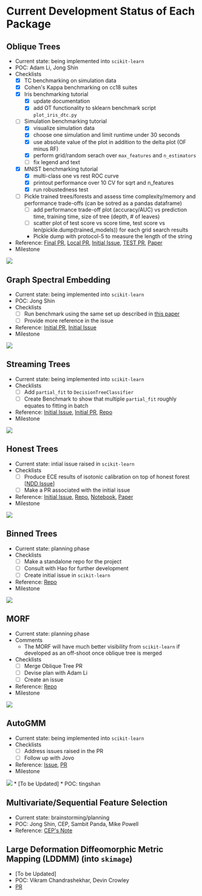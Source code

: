# Current Development Status of Each Package

## Oblique Trees
* Current state: being implemented into `scikit-learn`
* POC: Adam Li, Jong Shin
* Checklists
    - [x] TC benchmarking on simulation data
    - [x] Cohen's Kappa benchmarking on cc18 suites
    - [x] Iris benchmarking tutorial
        - [x] update documentation
        - [x] add OT functionality to sklearn benchmark script `plot_iris_dtc.py`
    - [ ] Simulation benchmarking tutorial
        - [x] visualize simulation data
        - [x] choose one simulation and limit runtime under 30 seconds
        - [x] use absolute value of the plot in addition to the delta plot (OF minus RF)
        - [x] perform grid/random serach over `max_features` and `n_estimators`
        - [ ] fix legend and text
    - [x] MNIST benchmarking tutorial
        - [x] multi-class one vs rest ROC curve
        - [x] printout performance over 10 CV for sqrt and n_features
        - [x] run robustedness test
    - [ ] Pickle trained trees/forests and assess time complexity/memory and performance trade-offs (can be sotred as a pandas dataframe)
        - [ ] add performance trade-off plot (accuracy/AUC) vs prediction time, training time, size of tree (depth, # of leaves)
        - [ ] scatter plot of test score vs score time, test score vs len(pickle.dump(trained_models)) for each grid search results
        * Pickle dump with protocol-5 to measure the length of the string
* Reference: [Final PR](https://github.com/scikit-learn/scikit-learn/pull/22754), [Local PR](https://github.com/neurodata/scikit-learn/pull/21), [Initial Issue](https://github.com/scikit-learn/scikit-learn/issues/20819), [TEST PR](https://github.com/neurodata/scikit-learn/pull/11), [Paper](https://arxiv.org/pdf/1506.03410.pdf)
* Milestone
<img src="https://github.com/jshinm/neurodata-software-milestone/blob/main/output/Oblique%20Trees.svg?raw=true">

## Graph Spectral Embedding
* Current state: being implemented into `scikit-learn`
* POC: Jong Shin
* Checklists
    - [ ] Run benchmark using the same set up described in [this paper](https://doi.org/10.1109/HPEC.2017.8091045)
    - [ ] Provide more reference in the issue
* Reference: [Initial PR](https://github.com/scikit-learn/scikit-learn/pull/20029), [Initial Issue](https://github.com/scikit-learn/scikit-learn/issues/18177)
* Milestone
<img src="https://github.com/jshinm/neurodata-software-milestone/blob/main/output/Graph%20Spectral%20Embedding.svg?raw=true">

## Streaming Trees
* Current state: being implemented into `scikit-learn`
* Checklists
    - [ ] Add `partial_fit` to `DecisionTreeClassifier`
    - [ ] Create Benchmark to show that multiple `partial_fit` roughly equates to fitting in batch
* Reference: [Initial Issue](https://github.com/scikit-learn/scikit-learn/issues/18888), [Initial PR](https://github.com/scikit-learn/scikit-learn/pull/18889), [Repo](https://github.com/neurodata/SDTF)
* Milestone
<img src="https://github.com/jshinm/neurodata-software-milestone/blob/main/output/Streaming%20Trees.svg?raw=true">

## Honest Trees
* Current state: intial issue raised in `scikit-learn`
* Checklists
    - [ ] Produce ECE results of isotonic calibration on top of honest forest [[NDD Issue](https://github.com/neurodata/honest-forests/issues/2)]
    - [ ] Make a PR associated with the initial issue
* Reference: [Initial Issue](https://github.com/scikit-learn/scikit-learn/issues/19710), [Repo](https://github.com/neurodata/honest-forests), [Notebook](https://nbviewer.org/github/EYezerets/ProgLearn/blob/sklearnUF/docs/tutorials/honest_posteriorestimates_runtime.ipynb), [Paper](https://arxiv.org/abs/1907.00325)
* Milestone
<img src="https://github.com/jshinm/neurodata-software-milestone/blob/main/output/Honest%20Trees.svg?raw=true">

## Binned Trees
* Current state: planning phase
* Checklists
    - [ ] Make a standalone repo for the project
    - [ ] Consult with Hao for further development
    - [ ] Create initial issue in `scikit-learn`
* Reference: [Repo](https://github.com/PSSF23/scikit-learn-stream/tree/hist)
* Milestone
<img src="https://github.com/jshinm/neurodata-software-milestone/blob/main/output/Binned%20Trees.svg?raw=true">

## MORF
* Current state: planning phase
* Comments
    - The MORF will have much better visibility from `scikit-learn` if developed as an off-shoot once oblique tree is merged
* Checklists
    - [ ] Merge Oblique Tree PR
    - [ ] Devise plan with Adam Li
    - [ ] Create an issue
* Reference: [Repo]()
* Milestone
<img src="https://github.com/jshinm/neurodata-software-milestone/blob/main/output/MORF.svg?raw=true">

## AutoGMM
* Current state: being implemented into `scikit-learn`
* Checklists
    - [ ] Address issues raised in the PR
    - [ ] Follow up with Jovo
* Reference: [Issue](https://github.com/scikit-learn/scikit-learn/issues/19338), [PR](https://github.com/scikit-learn/scikit-learn/pull/19562)
* Milestone
<img src="https://github.com/jshinm/neurodata-software-milestone/blob/main/output/MORF.svg?raw=true">
* [To be Updated]
* POC: tingshan

## Multivariate/Sequential Feature Selection
* Current state: brainstorming/planning
* POC: Jong Shin, CEP, Sambit Panda, Mike Powell
* Reference: [CEP's Note](202205_cep-note.md)

## Large Deformation Diffeomorphic Metric Mapping (LDDMM) (into `skimage`)
* [To be Updated]
* POC: Vikram Chandrashekhar, Devin Crowley
* [PR](https://github.com/scikit-image/scikit-image/pull/5323)
